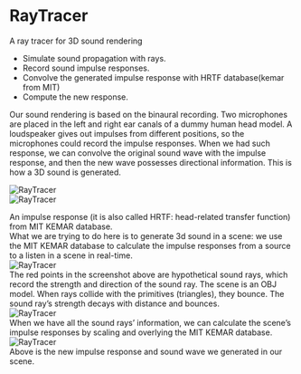 RayTracer
=========

A ray tracer for 3D sound rendering

* Simulate sound propagation with rays.
* Record sound impulse responses.
* Convolve the generated impulse response with HRTF database(kemar from MIT)
* Compute the new response.

Our sound rendering is based on the binaural recording. Two microphones are placed in the left and right ear canals of a dummy human head model. A loudspeaker gives out impulses from different positions, so the microphones could record the impulse responses. When we had such response, we can convolve the original sound wave with the impulse response, and then the new wave possesses directional information. This is how a 3D sound is generated.

![RayTracer](https://github.com/billhsu/RayTracer/raw/master/doc/br.png)  
![RayTracer](https://github.com/billhsu/RayTracer/raw/master/doc/fig1.jpg)  

An impulse response (it is also called HRTF: head-related transfer function) from MIT KEMAR database.  
What we are trying to do here is to generate 3d sound in a scene: we use the MIT KEMAR database to calculate the impulse responses from a source to a listen in a scene in real-time.  
![RayTracer](https://github.com/billhsu/RayTracer/raw/master/doc/capture.png)  
The red points in the screenshot above are hypothetical sound rays, which record the strength and direction of the sound ray. The scene is an OBJ model. When rays collide with the primitives (triangles), they bounce. The sound ray’s strength decays with distance and bounces.  
![RayTracer](https://github.com/billhsu/RayTracer/raw/master/doc/results.png)  
When we have all the sound rays’ information, we can calculate the scene’s impulse responses by scaling and overlying the MIT KEMAR database.  
![RayTracer](https://github.com/billhsu/RayTracer/raw/master/doc/new_response.png)  
Above is the new impulse response and sound wave we generated in our scene.


